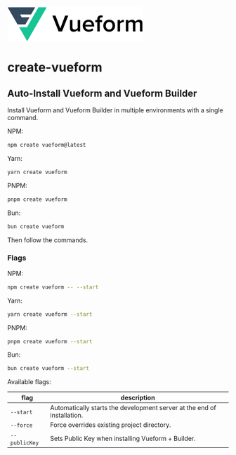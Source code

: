 <a href="https://vueform.com?cid=create-vueform">
  <picture>
    <source media="(prefers-color-scheme: dark)" srcset="https://github.com/vueform/plugin-mask/raw/main/.github/assets/logo-dark.svg">
    <img alt="Vueform Logo" src="https://github.com/vueform/plugin-mask/raw/main/.github/assets/logo.svg">
  </picture>
</a>

# create-vueform

## Auto-Install Vueform and Vueform Builder

Install Vueform and Vueform Builder in multiple environments with a single command.

NPM:

```bash
npm create vueform@latest
```

Yarn:

```bash
yarn create vueform
```

PNPM:

```bash
pnpm create vueform
```

Bun:

```bash
bun create vueform
```

Then follow the commands.

### Flags

NPM:
```bash
npm create vueform -- --start
```

Yarn:

```bash
yarn create vueform --start
```

PNPM:

```bash
pnpm create vueform --start
```

Bun:

```bash
bun create vueform --start
```

Available flags:

| flag | description |
| --- | --- |
| `--start` | Automatically starts the development server at the end of installation. |
| `--force` | Force overrides existing project directory. |
| `--publicKey` | Sets Public Key when installing Vueform + Builder. |